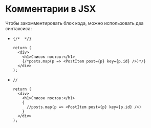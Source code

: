 # Комментарии в JSX

Чтобы закомментировать блок кода, можно использовать два синтаксиса:

* `{/*  */}`

  ```react
  return (
    <div>
      <h1>Список постов:</h1>
      {/*posts.map(p => <PostItem post={p} key={p.id} />)*/}
    </div>
  );
  ```

* `//`

  ```react
  return (
    <div>
      <h1>Список постов:</h1>
      {
        //posts.map(p => <PostItem post={p} key={p.id} />)
      }
    </div>
  );
  ```


